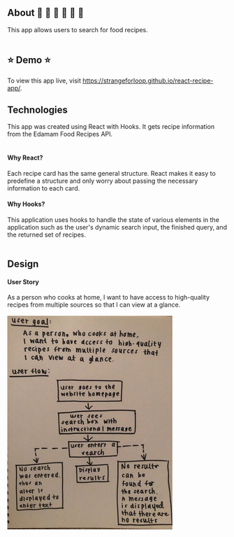 ## About :peach: :ramen: :fork_and_knife: :cherries: :pizza: :green_apple:
This app allows users to search for food recipes. 
<br/><br/>

## :star: Demo :star:
To view this app live, visit https://strangeforloop.github.io/react-recipe-app/.

## Technologies
This app was created using React with Hooks. 
It gets recipe information from the Edamam Food Recipes API.
<br/><br/>

#### Why React?
Each recipe card has the same general structure. React makes it easy to predefine a structure and only worry about passing the necessary information to each card. 

#### Why Hooks?
This application uses hooks to handle the state of various elements in the application such as the user's dynamic search input, the finished query, and the returned set of recipes.
<br/><br/>

## Design
#### User Story
As a person who cooks at home, I want to have access to high-quality recipes from multiple sources so that I can view at a glance.
<br/><br/>
![User Flow Diagram](user_diagram.jpg)
